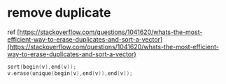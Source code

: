 # remove duplicate

ref [https://stackoverflow.com/questions/1041620/whats-the-most-efficient-way-to-erase-duplicates-and-sort-a-vector](https://stackoverflow.com/questions/1041620/whats-the-most-efficient-way-to-erase-duplicates-and-sort-a-vector)

```cpp
sort(begin(v),end(v));
v.erase(unique(begin(v),end(v)),end(v));
```
